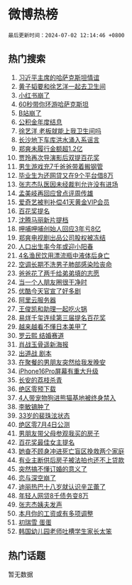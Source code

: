 # 微博热榜

`最后更新时间：2024-07-02 12:14:46 +0800`

## 热门搜索

1. [习近平主席的哈萨克斯坦情谊](https://m.weibo.cn/search?containerid=100103type%3D1%26t%3D10%26q%3D%23%E4%B9%A0%E8%BF%91%E5%B9%B3%E4%B8%BB%E5%B8%AD%E7%9A%84%E5%93%88%E8%90%A8%E5%85%8B%E6%96%AF%E5%9D%A6%E6%83%85%E8%B0%8A%23&stream_entry_id=51&isnewpage=1&extparam=seat%3D1%26cate%3D10103%26stream_entry_id%3D51%26pos%3D0%26q%3D%2523%25E4%25B9%25A0%25E8%25BF%2591%25E5%25B9%25B3%25E4%25B8%25BB%25E5%25B8%25AD%25E7%259A%2584%25E5%2593%2588%25E8%2590%25A8%25E5%2585%258B%25E6%2596%25AF%25E5%259D%25A6%25E6%2583%2585%25E8%25B0%258A%2523%26dgr%3D0%26filter_type%3Drealtimehot%26c_type%3D51%26display_time%3D1719893685%26pre_seqid%3D171989368514202358259)
1. [黄子韬要和徐艺洋一起去卫生间](https://m.weibo.cn/search?containerid=100103type%3D1%26t%3D10%26q%3D%23%E9%BB%84%E5%AD%90%E9%9F%AC%E8%A6%81%E5%92%8C%E5%BE%90%E8%89%BA%E6%B4%8B%E4%B8%80%E8%B5%B7%E5%8E%BB%E5%8D%AB%E7%94%9F%E9%97%B4%23&stream_entry_id=31&isnewpage=1&extparam=seat%3D1%26flag%3D1%26filter_type%3Drealtimehot%26realpos%3D1%26dgr%3D0%26cate%3D5001%26band_rank%3D1%26pos%3D0%26stream_entry_id%3D31%26c_type%3D31%26q%3D%2523%25E9%25BB%2584%25E5%25AD%2590%25E9%259F%25AC%25E8%25A6%2581%25E5%2592%258C%25E5%25BE%2590%25E8%2589%25BA%25E6%25B4%258B%25E4%25B8%2580%25E8%25B5%25B7%25E5%258E%25BB%25E5%258D%25AB%25E7%2594%259F%25E9%2597%25B4%2523%26lcate%3D5001%26display_time%3D1719893685%26pre_seqid%3D171989368514202358259)
1. [小红书崩了](https://m.weibo.cn/search?containerid=100103type%3D1%26t%3D10%26q%3D%E5%B0%8F%E7%BA%A2%E4%B9%A6%E5%B4%A9%E4%BA%86&stream_entry_id=31&isnewpage=1&extparam=seat%3D1%26flag%3D2%26filter_type%3Drealtimehot%26realpos%3D2%26dgr%3D0%26cate%3D5001%26band_rank%3D2%26pos%3D1%26stream_entry_id%3D31%26c_type%3D31%26q%3D%25E5%25B0%258F%25E7%25BA%25A2%25E4%25B9%25A6%25E5%25B4%25A9%25E4%25BA%2586%26lcate%3D5001%26display_time%3D1719893685%26pre_seqid%3D171989368514202358259)
1. [60秒带你环游哈萨克斯坦](https://m.weibo.cn/search?containerid=100103type%3D1%26t%3D10%26q%3D%2360%E7%A7%92%E5%B8%A6%E4%BD%A0%E7%8E%AF%E6%B8%B8%E5%93%88%E8%90%A8%E5%85%8B%E6%96%AF%E5%9D%A6%23&stream_entry_id=31&isnewpage=1&extparam=seat%3D1%26flag%3D1%26filter_type%3Drealtimehot%26realpos%3D3%26dgr%3D0%26cate%3D5001%26band_rank%3D3%26pos%3D2%26stream_entry_id%3D31%26c_type%3D31%26q%3D%252360%25E7%25A7%2592%25E5%25B8%25A6%25E4%25BD%25A0%25E7%258E%25AF%25E6%25B8%25B8%25E5%2593%2588%25E8%2590%25A8%25E5%2585%258B%25E6%2596%25AF%25E5%259D%25A6%2523%26lcate%3D5001%26display_time%3D1719893685%26pre_seqid%3D171989368514202358259)
1. [B站崩了](https://m.weibo.cn/search?containerid=100103type%3D1%26t%3D10%26q%3DB%E7%AB%99%E5%B4%A9%E4%BA%86&stream_entry_id=31&isnewpage=1&extparam=seat%3D1%26flag%3D0%26filter_type%3Drealtimehot%26realpos%3D4%26dgr%3D0%26cate%3D5001%26band_rank%3D4%26pos%3D3%26stream_entry_id%3D31%26c_type%3D31%26q%3DB%25E7%25AB%2599%25E5%25B4%25A9%25E4%25BA%2586%26lcate%3D5001%26display_time%3D1719893685%26pre_seqid%3D171989368514202358259)
1. [公积金年度结息](https://m.weibo.cn/search?containerid=100103type%3D1%26t%3D10%26q%3D%23%E5%85%AC%E7%A7%AF%E9%87%91%E5%B9%B4%E5%BA%A6%E7%BB%93%E6%81%AF%23&stream_entry_id=31&isnewpage=1&extparam=seat%3D1%26flag%3D0%26filter_type%3Drealtimehot%26realpos%3D5%26dgr%3D0%26cate%3D5001%26band_rank%3D5%26pos%3D4%26stream_entry_id%3D31%26c_type%3D31%26q%3D%2523%25E5%2585%25AC%25E7%25A7%25AF%25E9%2587%2591%25E5%25B9%25B4%25E5%25BA%25A6%25E7%25BB%2593%25E6%2581%25AF%2523%26lcate%3D5001%26display_time%3D1719893685%26pre_seqid%3D171989368514202358259)
1. [徐艺洋 老板就能上我卫生间吗](https://m.weibo.cn/search?containerid=100103type%3D1%26t%3D10%26q%3D%E5%BE%90%E8%89%BA%E6%B4%8B+%E8%80%81%E6%9D%BF%E5%B0%B1%E8%83%BD%E4%B8%8A%E6%88%91%E5%8D%AB%E7%94%9F%E9%97%B4%E5%90%97&stream_entry_id=31&isnewpage=1&extparam=seat%3D1%26flag%3D1%26filter_type%3Drealtimehot%26realpos%3D6%26dgr%3D0%26cate%3D5001%26band_rank%3D6%26pos%3D5%26stream_entry_id%3D31%26c_type%3D31%26q%3D%25E5%25BE%2590%25E8%2589%25BA%25E6%25B4%258B%2520%25E8%2580%2581%25E6%259D%25BF%25E5%25B0%25B1%25E8%2583%25BD%25E4%25B8%258A%25E6%2588%2591%25E5%258D%25AB%25E7%2594%259F%25E9%2597%25B4%25E5%2590%2597%26lcate%3D5001%26display_time%3D1719893685%26pre_seqid%3D171989368514202358259)
1. [长沙地下车库洪水涌入系谣言](https://m.weibo.cn/search?containerid=100103type%3D1%26t%3D10%26q%3D%23%E9%95%BF%E6%B2%99%E5%9C%B0%E4%B8%8B%E8%BD%A6%E5%BA%93%E6%B4%AA%E6%B0%B4%E6%B6%8C%E5%85%A5%E7%B3%BB%E8%B0%A3%E8%A8%80%23&stream_entry_id=31&isnewpage=1&extparam=seat%3D1%26band_rank%3D7%26filter_type%3Drealtimehot%26q%3D%2523%25E9%2595%25BF%25E6%25B2%2599%25E5%259C%25B0%25E4%25B8%258B%25E8%25BD%25A6%25E5%25BA%2593%25E6%25B4%25AA%25E6%25B0%25B4%25E6%25B6%258C%25E5%2585%25A5%25E7%25B3%25BB%25E8%25B0%25A3%25E8%25A8%2580%2523%26is_ad_pos%3D1%26adid%3D244847%26cate%3D5001%26pos%3D6%26stream_entry_id%3D31%26dgr%3D0%26c_type%3D31%26lcate%3D5001%26display_time%3D1719893685%26pre_seqid%3D171989368514202358259)
1. [郑爽未履行金额超1.2亿](https://m.weibo.cn/search?containerid=100103type%3D1%26t%3D10%26q%3D%23%E9%83%91%E7%88%BD%E6%9C%AA%E5%B1%A5%E8%A1%8C%E9%87%91%E9%A2%9D%E8%B6%851.2%E4%BA%BF%23&stream_entry_id=31&isnewpage=1&extparam=seat%3D1%26flag%3D1%26filter_type%3Drealtimehot%26realpos%3D7%26dgr%3D0%26cate%3D5001%26band_rank%3D7%26pos%3D7%26stream_entry_id%3D31%26c_type%3D31%26q%3D%2523%25E9%2583%2591%25E7%2588%25BD%25E6%259C%25AA%25E5%25B1%25A5%25E8%25A1%258C%25E9%2587%2591%25E9%25A2%259D%25E8%25B6%25851.2%25E4%25BA%25BF%2523%26lcate%3D5001%26display_time%3D1719893685%26pre_seqid%3D171989368514202358259)
1. [贾玲再次导演影后双提百花奖](https://m.weibo.cn/search?containerid=100103type%3D1%26t%3D10%26q%3D%23%E8%B4%BE%E7%8E%B2%E5%86%8D%E6%AC%A1%E5%AF%BC%E6%BC%94%E5%BD%B1%E5%90%8E%E5%8F%8C%E6%8F%90%E7%99%BE%E8%8A%B1%E5%A5%96%23&stream_entry_id=31&isnewpage=1&extparam=seat%3D1%26flag%3D2%26filter_type%3Drealtimehot%26realpos%3D8%26dgr%3D0%26cate%3D5001%26band_rank%3D8%26pos%3D8%26stream_entry_id%3D31%26c_type%3D31%26q%3D%2523%25E8%25B4%25BE%25E7%258E%25B2%25E5%2586%258D%25E6%25AC%25A1%25E5%25AF%25BC%25E6%25BC%2594%25E5%25BD%25B1%25E5%2590%258E%25E5%258F%258C%25E6%258F%2590%25E7%2599%25BE%25E8%258A%25B1%25E5%25A5%2596%2523%26lcate%3D5001%26display_time%3D1719893685%26pre_seqid%3D171989368514202358259)
1. [男生游戏充7千爸爸带着搬钢管](https://m.weibo.cn/search?containerid=100103type%3D1%26t%3D10%26q%3D%23%E7%94%B7%E7%94%9F%E6%B8%B8%E6%88%8F%E5%85%857%E5%8D%83%E7%88%B8%E7%88%B8%E5%B8%A6%E7%9D%80%E6%90%AC%E9%92%A2%E7%AE%A1%23&stream_entry_id=31&isnewpage=1&extparam=seat%3D1%26flag%3D0%26filter_type%3Drealtimehot%26realpos%3D9%26dgr%3D0%26cate%3D5001%26band_rank%3D9%26pos%3D9%26stream_entry_id%3D31%26c_type%3D31%26q%3D%2523%25E7%2594%25B7%25E7%2594%259F%25E6%25B8%25B8%25E6%2588%258F%25E5%2585%25857%25E5%258D%2583%25E7%2588%25B8%25E7%2588%25B8%25E5%25B8%25A6%25E7%259D%2580%25E6%2590%25AC%25E9%2592%25A2%25E7%25AE%25A1%2523%26lcate%3D5001%26display_time%3D1719893685%26pre_seqid%3D171989368514202358259)
1. [毕业生为还网贷又在9个平台借8万](https://m.weibo.cn/search?containerid=100103type%3D1%26t%3D10%26q%3D%23%E6%AF%95%E4%B8%9A%E7%94%9F%E4%B8%BA%E8%BF%98%E7%BD%91%E8%B4%B7%E5%8F%88%E5%9C%A89%E4%B8%AA%E5%B9%B3%E5%8F%B0%E5%80%9F8%E4%B8%87%23&stream_entry_id=31&isnewpage=1&extparam=seat%3D1%26flag%3D1%26filter_type%3Drealtimehot%26realpos%3D10%26dgr%3D0%26cate%3D5001%26band_rank%3D10%26pos%3D10%26stream_entry_id%3D31%26c_type%3D31%26q%3D%2523%25E6%25AF%2595%25E4%25B8%259A%25E7%2594%259F%25E4%25B8%25BA%25E8%25BF%2598%25E7%25BD%2591%25E8%25B4%25B7%25E5%258F%2588%25E5%259C%25A89%25E4%25B8%25AA%25E5%25B9%25B3%25E5%258F%25B0%25E5%2580%259F8%25E4%25B8%2587%2523%26lcate%3D5001%26display_time%3D1719893685%26pre_seqid%3D171989368514202358259)
1. [张志杰队医因未经裁判允许没有进场](https://m.weibo.cn/search?containerid=100103type%3D1%26t%3D10%26q%3D%23%E5%BC%A0%E5%BF%97%E6%9D%B0%E9%98%9F%E5%8C%BB%E5%9B%A0%E6%9C%AA%E7%BB%8F%E8%A3%81%E5%88%A4%E5%85%81%E8%AE%B8%E6%B2%A1%E6%9C%89%E8%BF%9B%E5%9C%BA%23&stream_entry_id=31&isnewpage=1&extparam=seat%3D1%26flag%3D0%26filter_type%3Drealtimehot%26realpos%3D11%26dgr%3D0%26cate%3D5001%26band_rank%3D11%26pos%3D11%26stream_entry_id%3D31%26c_type%3D31%26q%3D%2523%25E5%25BC%25A0%25E5%25BF%2597%25E6%259D%25B0%25E9%2598%259F%25E5%258C%25BB%25E5%259B%25A0%25E6%259C%25AA%25E7%25BB%258F%25E8%25A3%2581%25E5%2588%25A4%25E5%2585%2581%25E8%25AE%25B8%25E6%25B2%25A1%25E6%259C%2589%25E8%25BF%259B%25E5%259C%25BA%2523%26lcate%3D5001%26display_time%3D1719893685%26pre_seqid%3D171989368514202358259)
1. [孟美岐再回应曾点评周传雄](https://m.weibo.cn/search?containerid=100103type%3D1%26t%3D10%26q%3D%23%E5%AD%9F%E7%BE%8E%E5%B2%90%E5%86%8D%E5%9B%9E%E5%BA%94%E6%9B%BE%E7%82%B9%E8%AF%84%E5%91%A8%E4%BC%A0%E9%9B%84%23&stream_entry_id=31&isnewpage=1&extparam=seat%3D1%26flag%3D0%26filter_type%3Drealtimehot%26realpos%3D12%26dgr%3D0%26cate%3D5001%26band_rank%3D12%26pos%3D12%26stream_entry_id%3D31%26c_type%3D31%26q%3D%2523%25E5%25AD%259F%25E7%25BE%258E%25E5%25B2%2590%25E5%2586%258D%25E5%259B%259E%25E5%25BA%2594%25E6%259B%25BE%25E7%2582%25B9%25E8%25AF%2584%25E5%2591%25A8%25E4%25BC%25A0%25E9%259B%2584%2523%26lcate%3D5001%26display_time%3D1719893685%26pre_seqid%3D171989368514202358259)
1. [爱奇艺被判补偿41天黄金VIP会员](https://m.weibo.cn/search?containerid=100103type%3D1%26t%3D10%26q%3D%23%E7%88%B1%E5%A5%87%E8%89%BA%E8%A2%AB%E5%88%A4%E8%A1%A5%E5%81%BF41%E5%A4%A9%E9%BB%84%E9%87%91VIP%E4%BC%9A%E5%91%98%23&stream_entry_id=31&isnewpage=1&extparam=seat%3D1%26flag%3D2%26filter_type%3Drealtimehot%26realpos%3D13%26dgr%3D0%26cate%3D5001%26band_rank%3D13%26pos%3D13%26stream_entry_id%3D31%26c_type%3D31%26q%3D%2523%25E7%2588%25B1%25E5%25A5%2587%25E8%2589%25BA%25E8%25A2%25AB%25E5%2588%25A4%25E8%25A1%25A5%25E5%2581%25BF41%25E5%25A4%25A9%25E9%25BB%2584%25E9%2587%2591VIP%25E4%25BC%259A%25E5%2591%2598%2523%26lcate%3D5001%26display_time%3D1719893685%26pre_seqid%3D171989368514202358259)
1. [百花奖提名](https://m.weibo.cn/search?containerid=100103type%3D1%26t%3D10%26q%3D%E7%99%BE%E8%8A%B1%E5%A5%96%E6%8F%90%E5%90%8D&stream_entry_id=31&isnewpage=1&extparam=seat%3D1%26flag%3D0%26filter_type%3Drealtimehot%26realpos%3D14%26dgr%3D0%26cate%3D5001%26band_rank%3D14%26pos%3D14%26stream_entry_id%3D31%26c_type%3D31%26q%3D%25E7%2599%25BE%25E8%258A%25B1%25E5%25A5%2596%25E6%258F%2590%25E5%2590%258D%26lcate%3D5001%26display_time%3D1719893685%26pre_seqid%3D171989368514202358259)
1. [沈腾马丽新片提档](https://m.weibo.cn/search?containerid=100103type%3D1%26t%3D10%26q%3D%23%E6%B2%88%E8%85%BE%E9%A9%AC%E4%B8%BD%E6%96%B0%E7%89%87%E6%8F%90%E6%A1%A3%23&stream_entry_id=31&isnewpage=1&extparam=seat%3D1%26flag%3D1%26filter_type%3Drealtimehot%26realpos%3D15%26dgr%3D0%26cate%3D5001%26band_rank%3D15%26pos%3D15%26stream_entry_id%3D31%26c_type%3D31%26q%3D%2523%25E6%25B2%2588%25E8%2585%25BE%25E9%25A9%25AC%25E4%25B8%25BD%25E6%2596%25B0%25E7%2589%2587%25E6%258F%2590%25E6%25A1%25A3%2523%26lcate%3D5001%26display_time%3D1719893685%26pre_seqid%3D171989368514202358259)
1. [呷哺呷哺创始人回应3年亏8亿](https://m.weibo.cn/search?containerid=100103type%3D1%26t%3D10%26q%3D%23%E5%91%B7%E5%93%BA%E5%91%B7%E5%93%BA%E5%88%9B%E5%A7%8B%E4%BA%BA%E5%9B%9E%E5%BA%943%E5%B9%B4%E4%BA%8F8%E4%BA%BF%23&stream_entry_id=31&isnewpage=1&extparam=seat%3D1%26flag%3D0%26filter_type%3Drealtimehot%26realpos%3D16%26dgr%3D0%26cate%3D5001%26band_rank%3D16%26pos%3D16%26stream_entry_id%3D31%26c_type%3D31%26q%3D%2523%25E5%2591%25B7%25E5%2593%25BA%25E5%2591%25B7%25E5%2593%25BA%25E5%2588%259B%25E5%25A7%258B%25E4%25BA%25BA%25E5%259B%259E%25E5%25BA%25943%25E5%25B9%25B4%25E4%25BA%258F8%25E4%25BA%25BF%2523%26lcate%3D5001%26display_time%3D1719893685%26pre_seqid%3D171989368514202358259)
1. [郑爽电视剧出品公司股权被冻结](https://m.weibo.cn/search?containerid=100103type%3D1%26t%3D10%26q%3D%23%E9%83%91%E7%88%BD%E7%94%B5%E8%A7%86%E5%89%A7%E5%87%BA%E5%93%81%E5%85%AC%E5%8F%B8%E8%82%A1%E6%9D%83%E8%A2%AB%E5%86%BB%E7%BB%93%23&stream_entry_id=31&isnewpage=1&extparam=seat%3D1%26flag%3D2%26filter_type%3Drealtimehot%26realpos%3D17%26dgr%3D0%26cate%3D5001%26band_rank%3D17%26pos%3D17%26stream_entry_id%3D31%26c_type%3D31%26q%3D%2523%25E9%2583%2591%25E7%2588%25BD%25E7%2594%25B5%25E8%25A7%2586%25E5%2589%25A7%25E5%2587%25BA%25E5%2593%2581%25E5%2585%25AC%25E5%258F%25B8%25E8%2582%25A1%25E6%259D%2583%25E8%25A2%25AB%25E5%2586%25BB%25E7%25BB%2593%2523%26lcate%3D5001%26display_time%3D1719893685%26pre_seqid%3D171989368514202358259)
1. [人口出生率今年或迎小阳春](https://m.weibo.cn/search?containerid=100103type%3D1%26t%3D10%26q%3D%23%E4%BA%BA%E5%8F%A3%E5%87%BA%E7%94%9F%E7%8E%87%E4%BB%8A%E5%B9%B4%E6%88%96%E8%BF%8E%E5%B0%8F%E9%98%B3%E6%98%A5%23&stream_entry_id=31&isnewpage=1&extparam=seat%3D1%26flag%3D0%26filter_type%3Drealtimehot%26realpos%3D18%26dgr%3D0%26cate%3D5001%26band_rank%3D18%26pos%3D18%26stream_entry_id%3D31%26c_type%3D31%26q%3D%2523%25E4%25BA%25BA%25E5%258F%25A3%25E5%2587%25BA%25E7%2594%259F%25E7%258E%2587%25E4%25BB%258A%25E5%25B9%25B4%25E6%2588%2596%25E8%25BF%258E%25E5%25B0%258F%25E9%2598%25B3%25E6%2598%25A5%2523%26lcate%3D5001%26display_time%3D1719893685%26pre_seqid%3D171989368514202358259)
1. [4名渔民饮用漂流瓶中液体后身亡](https://m.weibo.cn/search?containerid=100103type%3D1%26t%3D10%26q%3D%234%E5%90%8D%E6%B8%94%E6%B0%91%E9%A5%AE%E7%94%A8%E6%BC%82%E6%B5%81%E7%93%B6%E4%B8%AD%E6%B6%B2%E4%BD%93%E5%90%8E%E8%BA%AB%E4%BA%A1%23&stream_entry_id=31&isnewpage=1&extparam=seat%3D1%26flag%3D1%26filter_type%3Drealtimehot%26realpos%3D19%26dgr%3D0%26cate%3D5001%26band_rank%3D19%26pos%3D19%26stream_entry_id%3D31%26c_type%3D31%26q%3D%25234%25E5%2590%258D%25E6%25B8%2594%25E6%25B0%2591%25E9%25A5%25AE%25E7%2594%25A8%25E6%25BC%2582%25E6%25B5%2581%25E7%2593%25B6%25E4%25B8%25AD%25E6%25B6%25B2%25E4%25BD%2593%25E5%2590%258E%25E8%25BA%25AB%25E4%25BA%25A1%2523%26lcate%3D5001%26display_time%3D1719893685%26pre_seqid%3D171989368514202358259)
1. [空调长期不洗男子肺部感染险丧命](https://m.weibo.cn/search?containerid=100103type%3D1%26t%3D10%26q%3D%23%E7%A9%BA%E8%B0%83%E9%95%BF%E6%9C%9F%E4%B8%8D%E6%B4%97%E7%94%B7%E5%AD%90%E8%82%BA%E9%83%A8%E6%84%9F%E6%9F%93%E9%99%A9%E4%B8%A7%E5%91%BD%23&stream_entry_id=31&isnewpage=1&extparam=seat%3D1%26flag%3D0%26filter_type%3Drealtimehot%26realpos%3D20%26dgr%3D0%26cate%3D5001%26band_rank%3D20%26pos%3D20%26stream_entry_id%3D31%26c_type%3D31%26q%3D%2523%25E7%25A9%25BA%25E8%25B0%2583%25E9%2595%25BF%25E6%259C%259F%25E4%25B8%258D%25E6%25B4%2597%25E7%2594%25B7%25E5%25AD%2590%25E8%2582%25BA%25E9%2583%25A8%25E6%2584%259F%25E6%259F%2593%25E9%2599%25A9%25E4%25B8%25A7%25E5%2591%25BD%2523%26lcate%3D5001%26display_time%3D1719893685%26pre_seqid%3D171989368514202358259)
1. [爸爸花了两千给弟弟填的志愿](https://m.weibo.cn/search?containerid=100103type%3D1%26t%3D10%26q%3D%23%E7%88%B8%E7%88%B8%E8%8A%B1%E4%BA%86%E4%B8%A4%E5%8D%83%E7%BB%99%E5%BC%9F%E5%BC%9F%E5%A1%AB%E7%9A%84%E5%BF%97%E6%84%BF%23&stream_entry_id=31&isnewpage=1&extparam=seat%3D1%26flag%3D0%26filter_type%3Drealtimehot%26realpos%3D21%26dgr%3D0%26cate%3D5001%26band_rank%3D21%26pos%3D21%26stream_entry_id%3D31%26c_type%3D31%26q%3D%2523%25E7%2588%25B8%25E7%2588%25B8%25E8%258A%25B1%25E4%25BA%2586%25E4%25B8%25A4%25E5%258D%2583%25E7%25BB%2599%25E5%25BC%259F%25E5%25BC%259F%25E5%25A1%25AB%25E7%259A%2584%25E5%25BF%2597%25E6%2584%25BF%2523%26lcate%3D5001%26display_time%3D1719893685%26pre_seqid%3D171989368514202358259)
1. [当一个人朋友圈很干净时](https://m.weibo.cn/search?containerid=100103type%3D1%26t%3D10%26q%3D%23%E5%BD%93%E4%B8%80%E4%B8%AA%E4%BA%BA%E6%9C%8B%E5%8F%8B%E5%9C%88%E5%BE%88%E5%B9%B2%E5%87%80%E6%97%B6%23&stream_entry_id=31&isnewpage=1&extparam=seat%3D1%26flag%3D0%26filter_type%3Drealtimehot%26realpos%3D22%26dgr%3D0%26cate%3D5001%26band_rank%3D22%26pos%3D22%26stream_entry_id%3D31%26c_type%3D31%26q%3D%2523%25E5%25BD%2593%25E4%25B8%2580%25E4%25B8%25AA%25E4%25BA%25BA%25E6%259C%258B%25E5%258F%258B%25E5%259C%2588%25E5%25BE%2588%25E5%25B9%25B2%25E5%2587%2580%25E6%2597%25B6%2523%26lcate%3D5001%26display_time%3D1719893685%26pre_seqid%3D171989368514202358259)
1. [优酷今天官宣了好多剧](https://m.weibo.cn/search?containerid=100103type%3D1%26t%3D10%26q%3D%23%E4%BC%98%E9%85%B7%E4%BB%8A%E5%A4%A9%E5%AE%98%E5%AE%A3%E4%BA%86%E5%A5%BD%E5%A4%9A%E5%89%A7%23&stream_entry_id=31&isnewpage=1&extparam=seat%3D1%26flag%3D1%26filter_type%3Drealtimehot%26realpos%3D23%26dgr%3D0%26cate%3D5001%26band_rank%3D23%26pos%3D23%26stream_entry_id%3D31%26c_type%3D31%26q%3D%2523%25E4%25BC%2598%25E9%2585%25B7%25E4%25BB%258A%25E5%25A4%25A9%25E5%25AE%2598%25E5%25AE%25A3%25E4%25BA%2586%25E5%25A5%25BD%25E5%25A4%259A%25E5%2589%25A7%2523%26lcate%3D5001%26display_time%3D1719893685%26pre_seqid%3D171989368514202358259)
1. [阿里云服务器](https://m.weibo.cn/search?containerid=100103type%3D1%26t%3D10%26q%3D%E9%98%BF%E9%87%8C%E4%BA%91%E6%9C%8D%E5%8A%A1%E5%99%A8&stream_entry_id=31&isnewpage=1&extparam=seat%3D1%26flag%3D1%26filter_type%3Drealtimehot%26realpos%3D24%26dgr%3D0%26cate%3D5001%26band_rank%3D24%26pos%3D24%26stream_entry_id%3D31%26c_type%3D31%26q%3D%25E9%2598%25BF%25E9%2587%258C%25E4%25BA%2591%25E6%259C%258D%25E5%258A%25A1%25E5%2599%25A8%26lcate%3D5001%26display_time%3D1719893685%26pre_seqid%3D171989368514202358259)
1. [王俊凯和助理一起吃火锅](https://m.weibo.cn/search?containerid=100103type%3D1%26t%3D10%26q%3D%23%E7%8E%8B%E4%BF%8A%E5%87%AF%E5%92%8C%E5%8A%A9%E7%90%86%E4%B8%80%E8%B5%B7%E5%90%83%E7%81%AB%E9%94%85%23&stream_entry_id=31&isnewpage=1&extparam=seat%3D1%26flag%3D1%26filter_type%3Drealtimehot%26realpos%3D25%26dgr%3D0%26cate%3D5001%26band_rank%3D25%26pos%3D25%26stream_entry_id%3D31%26c_type%3D31%26q%3D%2523%25E7%258E%258B%25E4%25BF%258A%25E5%2587%25AF%25E5%2592%258C%25E5%258A%25A9%25E7%2590%2586%25E4%25B8%2580%25E8%25B5%25B7%25E5%2590%2583%25E7%2581%25AB%25E9%2594%2585%2523%26lcate%3D5001%26display_time%3D1719893685%26pre_seqid%3D171989368514202358259)
1. [易烊千玺连续第三届提名百花奖](https://m.weibo.cn/search?containerid=100103type%3D1%26t%3D10%26q%3D%23%E6%98%93%E7%83%8A%E5%8D%83%E7%8E%BA%E8%BF%9E%E7%BB%AD%E7%AC%AC%E4%B8%89%E5%B1%8A%E6%8F%90%E5%90%8D%E7%99%BE%E8%8A%B1%E5%A5%96%23&stream_entry_id=31&isnewpage=1&extparam=seat%3D1%26flag%3D1%26filter_type%3Drealtimehot%26realpos%3D26%26dgr%3D0%26cate%3D5001%26band_rank%3D26%26pos%3D26%26stream_entry_id%3D31%26c_type%3D31%26q%3D%2523%25E6%2598%2593%25E7%2583%258A%25E5%258D%2583%25E7%258E%25BA%25E8%25BF%259E%25E7%25BB%25AD%25E7%25AC%25AC%25E4%25B8%2589%25E5%25B1%258A%25E6%258F%2590%25E5%2590%258D%25E7%2599%25BE%25E8%258A%25B1%25E5%25A5%2596%2523%26lcate%3D5001%26display_time%3D1719893685%26pre_seqid%3D171989368514202358259)
1. [越来越看不懂日本美甲了](https://m.weibo.cn/search?containerid=100103type%3D1%26t%3D10%26q%3D%23%E8%B6%8A%E6%9D%A5%E8%B6%8A%E7%9C%8B%E4%B8%8D%E6%87%82%E6%97%A5%E6%9C%AC%E7%BE%8E%E7%94%B2%E4%BA%86%23&stream_entry_id=31&isnewpage=1&extparam=seat%3D1%26flag%3D1%26filter_type%3Drealtimehot%26realpos%3D27%26dgr%3D0%26cate%3D5001%26band_rank%3D27%26pos%3D27%26stream_entry_id%3D31%26c_type%3D31%26q%3D%2523%25E8%25B6%258A%25E6%259D%25A5%25E8%25B6%258A%25E7%259C%258B%25E4%25B8%258D%25E6%2587%2582%25E6%2597%25A5%25E6%259C%25AC%25E7%25BE%258E%25E7%2594%25B2%25E4%25BA%2586%2523%26lcate%3D5001%26display_time%3D1719893685%26pre_seqid%3D171989368514202358259)
1. [罗云熙 结婚赛道](https://m.weibo.cn/search?containerid=100103type%3D1%26t%3D10%26q%3D%E7%BD%97%E4%BA%91%E7%86%99+%E7%BB%93%E5%A9%9A%E8%B5%9B%E9%81%93&stream_entry_id=31&isnewpage=1&extparam=seat%3D1%26flag%3D1%26filter_type%3Drealtimehot%26realpos%3D28%26dgr%3D0%26cate%3D5001%26band_rank%3D28%26pos%3D28%26stream_entry_id%3D31%26c_type%3D31%26q%3D%25E7%25BD%2597%25E4%25BA%2591%25E7%2586%2599%2520%25E7%25BB%2593%25E5%25A9%259A%25E8%25B5%259B%25E9%2581%2593%26lcate%3D5001%26display_time%3D1719893685%26pre_seqid%3D171989368514202358259)
1. [肖战玉骨遥新海报](https://m.weibo.cn/search?containerid=100103type%3D1%26t%3D10%26q%3D%23%E8%82%96%E6%88%98%E7%8E%89%E9%AA%A8%E9%81%A5%E6%96%B0%E6%B5%B7%E6%8A%A5%23&stream_entry_id=31&isnewpage=1&extparam=seat%3D1%26flag%3D1%26filter_type%3Drealtimehot%26realpos%3D29%26dgr%3D0%26cate%3D5001%26band_rank%3D29%26pos%3D29%26stream_entry_id%3D31%26c_type%3D31%26q%3D%2523%25E8%2582%2596%25E6%2588%2598%25E7%258E%2589%25E9%25AA%25A8%25E9%2581%25A5%25E6%2596%25B0%25E6%25B5%25B7%25E6%258A%25A5%2523%26lcate%3D5001%26display_time%3D1719893685%26pre_seqid%3D171989368514202358259)
1. [出道战 剧本](https://m.weibo.cn/search?containerid=100103type%3D1%26t%3D10%26q%3D%E5%87%BA%E9%81%93%E6%88%98+%E5%89%A7%E6%9C%AC&stream_entry_id=31&isnewpage=1&extparam=seat%3D1%26flag%3D1%26filter_type%3Drealtimehot%26realpos%3D30%26dgr%3D0%26cate%3D5001%26band_rank%3D30%26pos%3D30%26stream_entry_id%3D31%26c_type%3D31%26q%3D%25E5%2587%25BA%25E9%2581%2593%25E6%2588%2598%2520%25E5%2589%25A7%25E6%259C%25AC%26lcate%3D5001%26display_time%3D1719893685%26pre_seqid%3D171989368514202358259)
1. [在聚餐的男朋友突然给我发晚安](https://m.weibo.cn/search?containerid=100103type%3D1%26t%3D10%26q%3D%23%E5%9C%A8%E8%81%9A%E9%A4%90%E7%9A%84%E7%94%B7%E6%9C%8B%E5%8F%8B%E7%AA%81%E7%84%B6%E7%BB%99%E6%88%91%E5%8F%91%E6%99%9A%E5%AE%89%23&stream_entry_id=31&isnewpage=1&extparam=seat%3D1%26flag%3D1%26filter_type%3Drealtimehot%26realpos%3D31%26dgr%3D0%26cate%3D5001%26band_rank%3D31%26pos%3D31%26stream_entry_id%3D31%26c_type%3D31%26q%3D%2523%25E5%259C%25A8%25E8%2581%259A%25E9%25A4%2590%25E7%259A%2584%25E7%2594%25B7%25E6%259C%258B%25E5%258F%258B%25E7%25AA%2581%25E7%2584%25B6%25E7%25BB%2599%25E6%2588%2591%25E5%258F%2591%25E6%2599%259A%25E5%25AE%2589%2523%26lcate%3D5001%26display_time%3D1719893685%26pre_seqid%3D171989368514202358259)
1. [iPhone16Pro屏幕有重大升级](https://m.weibo.cn/search?containerid=100103type%3D1%26t%3D10%26q%3D%23iPhone16Pro%E5%B1%8F%E5%B9%95%E6%9C%89%E9%87%8D%E5%A4%A7%E5%8D%87%E7%BA%A7%23&stream_entry_id=31&isnewpage=1&extparam=seat%3D1%26flag%3D0%26filter_type%3Drealtimehot%26realpos%3D32%26dgr%3D0%26cate%3D5001%26band_rank%3D32%26pos%3D32%26stream_entry_id%3D31%26c_type%3D31%26q%3D%2523iPhone16Pro%25E5%25B1%258F%25E5%25B9%2595%25E6%259C%2589%25E9%2587%258D%25E5%25A4%25A7%25E5%258D%2587%25E7%25BA%25A7%2523%26lcate%3D5001%26display_time%3D1719893685%26pre_seqid%3D171989368514202358259)
1. [长安的荔枝杀青](https://m.weibo.cn/search?containerid=100103type%3D1%26t%3D10%26q%3D%23%E9%95%BF%E5%AE%89%E7%9A%84%E8%8D%94%E6%9E%9D%E6%9D%80%E9%9D%92%23&stream_entry_id=31&isnewpage=1&extparam=seat%3D1%26flag%3D1%26filter_type%3Drealtimehot%26realpos%3D33%26dgr%3D0%26cate%3D5001%26band_rank%3D33%26pos%3D33%26stream_entry_id%3D31%26c_type%3D31%26q%3D%2523%25E9%2595%25BF%25E5%25AE%2589%25E7%259A%2584%25E8%258D%2594%25E6%259E%259D%25E6%259D%2580%25E9%259D%2592%2523%26lcate%3D5001%26display_time%3D1719893685%26pre_seqid%3D171989368514202358259)
1. [绝区零预下载](https://m.weibo.cn/search?containerid=100103type%3D1%26t%3D10%26q%3D%23%E7%BB%9D%E5%8C%BA%E9%9B%B6%E9%A2%84%E4%B8%8B%E8%BD%BD%23&stream_entry_id=31&isnewpage=1&extparam=seat%3D1%26band_rank%3D34%26filter_type%3Drealtimehot%26realpos%3D34%26dgr%3D0%26adid%3D244899%26cate%3D5001%26flag%3D0%26pos%3D34%26stream_entry_id%3D31%26c_type%3D31%26q%3D%2523%25E7%25BB%259D%25E5%258C%25BA%25E9%259B%25B6%25E9%25A2%2584%25E4%25B8%258B%25E8%25BD%25BD%2523%26lcate%3D5001%26display_time%3D1719893685%26pre_seqid%3D171989368514202358259)
1. [4人带宠物狗进熊猫基地被终身禁入](https://m.weibo.cn/search?containerid=100103type%3D1%26t%3D10%26q%3D%234%E4%BA%BA%E5%B8%A6%E5%AE%A0%E7%89%A9%E7%8B%97%E8%BF%9B%E7%86%8A%E7%8C%AB%E5%9F%BA%E5%9C%B0%E8%A2%AB%E7%BB%88%E8%BA%AB%E7%A6%81%E5%85%A5%23&stream_entry_id=31&isnewpage=1&extparam=seat%3D1%26flag%3D0%26filter_type%3Drealtimehot%26realpos%3D35%26dgr%3D0%26cate%3D5001%26band_rank%3D35%26pos%3D35%26stream_entry_id%3D31%26c_type%3D31%26q%3D%25234%25E4%25BA%25BA%25E5%25B8%25A6%25E5%25AE%25A0%25E7%2589%25A9%25E7%258B%2597%25E8%25BF%259B%25E7%2586%258A%25E7%258C%25AB%25E5%259F%25BA%25E5%259C%25B0%25E8%25A2%25AB%25E7%25BB%2588%25E8%25BA%25AB%25E7%25A6%2581%25E5%2585%25A5%2523%26lcate%3D5001%26display_time%3D1719893685%26pre_seqid%3D171989368514202358259)
1. [李敏镐肿了](https://m.weibo.cn/search?containerid=100103type%3D1%26t%3D10%26q%3D%E6%9D%8E%E6%95%8F%E9%95%90%E8%82%BF%E4%BA%86&stream_entry_id=31&isnewpage=1&extparam=seat%3D1%26flag%3D0%26filter_type%3Drealtimehot%26realpos%3D36%26dgr%3D0%26cate%3D5001%26band_rank%3D36%26pos%3D36%26stream_entry_id%3D31%26c_type%3D31%26q%3D%25E6%259D%258E%25E6%2595%258F%25E9%2595%2590%25E8%2582%25BF%25E4%25BA%2586%26lcate%3D5001%26display_time%3D1719893685%26pre_seqid%3D171989368514202358259)
1. [33岁的裴珠泫状态](https://m.weibo.cn/search?containerid=100103type%3D1%26t%3D10%26q%3D%2333%E5%B2%81%E7%9A%84%E8%A3%B4%E7%8F%A0%E6%B3%AB%E7%8A%B6%E6%80%81%23&stream_entry_id=31&isnewpage=1&extparam=seat%3D1%26flag%3D1%26filter_type%3Drealtimehot%26realpos%3D37%26dgr%3D0%26cate%3D5001%26band_rank%3D37%26pos%3D37%26stream_entry_id%3D31%26c_type%3D31%26q%3D%252333%25E5%25B2%2581%25E7%259A%2584%25E8%25A3%25B4%25E7%258F%25A0%25E6%25B3%25AB%25E7%258A%25B6%25E6%2580%2581%2523%26lcate%3D5001%26display_time%3D1719893685%26pre_seqid%3D171989368514202358259)
1. [绝区零7月4日公测](https://m.weibo.cn/search?containerid=100103type%3D1%26t%3D10%26q%3D%23%E7%BB%9D%E5%8C%BA%E9%9B%B67%E6%9C%884%E6%97%A5%E5%85%AC%E6%B5%8B%23&stream_entry_id=31&isnewpage=1&extparam=seat%3D1%26flag%3D1%26filter_type%3Drealtimehot%26realpos%3D38%26dgr%3D0%26cate%3D5001%26band_rank%3D38%26pos%3D38%26stream_entry_id%3D31%26c_type%3D31%26q%3D%2523%25E7%25BB%259D%25E5%258C%25BA%25E9%259B%25B67%25E6%259C%25884%25E6%2597%25A5%25E5%2585%25AC%25E6%25B5%258B%2523%26lcate%3D5001%26display_time%3D1719893685%26pre_seqid%3D171989368514202358259)
1. [男朋友带父母参观我买的房子](https://m.weibo.cn/search?containerid=100103type%3D1%26t%3D10%26q%3D%23%E7%94%B7%E6%9C%8B%E5%8F%8B%E5%B8%A6%E7%88%B6%E6%AF%8D%E5%8F%82%E8%A7%82%E6%88%91%E4%B9%B0%E7%9A%84%E6%88%BF%E5%AD%90%23&stream_entry_id=31&isnewpage=1&extparam=seat%3D1%26flag%3D1%26filter_type%3Drealtimehot%26realpos%3D39%26dgr%3D0%26cate%3D5001%26band_rank%3D39%26pos%3D39%26stream_entry_id%3D31%26c_type%3D31%26q%3D%2523%25E7%2594%25B7%25E6%259C%258B%25E5%258F%258B%25E5%25B8%25A6%25E7%2588%25B6%25E6%25AF%258D%25E5%258F%2582%25E8%25A7%2582%25E6%2588%2591%25E4%25B9%25B0%25E7%259A%2584%25E6%2588%25BF%25E5%25AD%2590%2523%26lcate%3D5001%26display_time%3D1719893685%26pre_seqid%3D171989368514202358259)
1. [百花奖最佳女主提名](https://m.weibo.cn/search?containerid=100103type%3D1%26t%3D10%26q%3D%23%E7%99%BE%E8%8A%B1%E5%A5%96%E6%9C%80%E4%BD%B3%E5%A5%B3%E4%B8%BB%E6%8F%90%E5%90%8D%23&stream_entry_id=31&isnewpage=1&extparam=seat%3D1%26flag%3D1%26filter_type%3Drealtimehot%26realpos%3D40%26dgr%3D0%26cate%3D5001%26band_rank%3D40%26pos%3D40%26stream_entry_id%3D31%26c_type%3D31%26q%3D%2523%25E7%2599%25BE%25E8%258A%25B1%25E5%25A5%2596%25E6%259C%2580%25E4%25BD%25B3%25E5%25A5%25B3%25E4%25B8%25BB%25E6%258F%2590%25E5%2590%258D%2523%26lcate%3D5001%26display_time%3D1719893685%26pre_seqid%3D171989368514202358259)
1. [她奋不顾身冲进死亡盲区挽救两个家庭](https://m.weibo.cn/search?containerid=100103type%3D1%26t%3D10%26q%3D%23%E5%A5%B9%E5%A5%8B%E4%B8%8D%E9%A1%BE%E8%BA%AB%E5%86%B2%E8%BF%9B%E6%AD%BB%E4%BA%A1%E7%9B%B2%E5%8C%BA%E6%8C%BD%E6%95%91%E4%B8%A4%E4%B8%AA%E5%AE%B6%E5%BA%AD%23&stream_entry_id=31&isnewpage=1&extparam=seat%3D1%26flag%3D32768%26filter_type%3Drealtimehot%26realpos%3D41%26dgr%3D0%26cate%3D5001%26band_rank%3D41%26pos%3D41%26stream_entry_id%3D31%26c_type%3D31%26q%3D%2523%25E5%25A5%25B9%25E5%25A5%258B%25E4%25B8%258D%25E9%25A1%25BE%25E8%25BA%25AB%25E5%2586%25B2%25E8%25BF%259B%25E6%25AD%25BB%25E4%25BA%25A1%25E7%259B%25B2%25E5%258C%25BA%25E6%258C%25BD%25E6%2595%2591%25E4%25B8%25A4%25E4%25B8%25AA%25E5%25AE%25B6%25E5%25BA%25AD%2523%26lcate%3D5001%26display_time%3D1719893685%26pre_seqid%3D171989368514202358259)
1. [有业主断供后房子被法拍也还不上贷款](https://m.weibo.cn/search?containerid=100103type%3D1%26t%3D10%26q%3D%23%E6%9C%89%E4%B8%9A%E4%B8%BB%E6%96%AD%E4%BE%9B%E5%90%8E%E6%88%BF%E5%AD%90%E8%A2%AB%E6%B3%95%E6%8B%8D%E4%B9%9F%E8%BF%98%E4%B8%8D%E4%B8%8A%E8%B4%B7%E6%AC%BE%23&stream_entry_id=31&isnewpage=1&extparam=seat%3D1%26flag%3D1%26filter_type%3Drealtimehot%26realpos%3D42%26dgr%3D0%26cate%3D5001%26band_rank%3D42%26pos%3D42%26stream_entry_id%3D31%26c_type%3D31%26q%3D%2523%25E6%259C%2589%25E4%25B8%259A%25E4%25B8%25BB%25E6%2596%25AD%25E4%25BE%259B%25E5%2590%258E%25E6%2588%25BF%25E5%25AD%2590%25E8%25A2%25AB%25E6%25B3%2595%25E6%258B%258D%25E4%25B9%259F%25E8%25BF%2598%25E4%25B8%258D%25E4%25B8%258A%25E8%25B4%25B7%25E6%25AC%25BE%2523%26lcate%3D5001%26display_time%3D1719893685%26pre_seqid%3D171989368514202358259)
1. [突然搞不懂订婚的意义了](https://m.weibo.cn/search?containerid=100103type%3D1%26t%3D10%26q%3D%23%E7%AA%81%E7%84%B6%E6%90%9E%E4%B8%8D%E6%87%82%E8%AE%A2%E5%A9%9A%E7%9A%84%E6%84%8F%E4%B9%89%E4%BA%86%23&stream_entry_id=31&isnewpage=1&extparam=seat%3D1%26flag%3D0%26filter_type%3Drealtimehot%26realpos%3D43%26dgr%3D0%26cate%3D5001%26band_rank%3D43%26pos%3D43%26stream_entry_id%3D31%26c_type%3D31%26q%3D%2523%25E7%25AA%2581%25E7%2584%25B6%25E6%2590%259E%25E4%25B8%258D%25E6%2587%2582%25E8%25AE%25A2%25E5%25A9%259A%25E7%259A%2584%25E6%2584%258F%25E4%25B9%2589%25E4%25BA%2586%2523%26lcate%3D5001%26display_time%3D1719893685%26pre_seqid%3D171989368514202358259)
1. [恋与深空崩了](https://m.weibo.cn/search?containerid=100103type%3D1%26t%3D10%26q%3D%E6%81%8B%E4%B8%8E%E6%B7%B1%E7%A9%BA%E5%B4%A9%E4%BA%86&stream_entry_id=31&isnewpage=1&extparam=seat%3D1%26flag%3D1%26filter_type%3Drealtimehot%26realpos%3D44%26dgr%3D0%26cate%3D5001%26band_rank%3D44%26pos%3D44%26stream_entry_id%3D31%26c_type%3D31%26q%3D%25E6%2581%258B%25E4%25B8%258E%25E6%25B7%25B1%25E7%25A9%25BA%25E5%25B4%25A9%25E4%25BA%2586%26lcate%3D5001%26display_time%3D1719893685%26pre_seqid%3D171989368514202358259)
1. [迪丽热巴十八岁就认识辛芷蕾了](https://m.weibo.cn/search?containerid=100103type%3D1%26t%3D10%26q%3D%23%E8%BF%AA%E4%B8%BD%E7%83%AD%E5%B7%B4%E5%8D%81%E5%85%AB%E5%B2%81%E5%B0%B1%E8%AE%A4%E8%AF%86%E8%BE%9B%E8%8A%B7%E8%95%BE%E4%BA%86%23&stream_entry_id=31&isnewpage=1&extparam=seat%3D1%26flag%3D0%26filter_type%3Drealtimehot%26realpos%3D45%26dgr%3D0%26cate%3D5001%26band_rank%3D45%26pos%3D45%26stream_entry_id%3D31%26c_type%3D31%26q%3D%2523%25E8%25BF%25AA%25E4%25B8%25BD%25E7%2583%25AD%25E5%25B7%25B4%25E5%258D%2581%25E5%2585%25AB%25E5%25B2%2581%25E5%25B0%25B1%25E8%25AE%25A4%25E8%25AF%2586%25E8%25BE%259B%25E8%258A%25B7%25E8%2595%25BE%25E4%25BA%2586%2523%26lcate%3D5001%26display_time%3D1719893685%26pre_seqid%3D171989368514202358259)
1. [年轻人网贷8千债务变8万](https://m.weibo.cn/search?containerid=100103type%3D1%26t%3D10%26q%3D%23%E5%B9%B4%E8%BD%BB%E4%BA%BA%E7%BD%91%E8%B4%B78%E5%8D%83%E5%80%BA%E5%8A%A1%E5%8F%988%E4%B8%87%23&stream_entry_id=31&isnewpage=1&extparam=seat%3D1%26flag%3D0%26filter_type%3Drealtimehot%26realpos%3D46%26dgr%3D0%26cate%3D5001%26band_rank%3D46%26pos%3D46%26stream_entry_id%3D31%26c_type%3D31%26q%3D%2523%25E5%25B9%25B4%25E8%25BD%25BB%25E4%25BA%25BA%25E7%25BD%2591%25E8%25B4%25B78%25E5%258D%2583%25E5%2580%25BA%25E5%258A%25A1%25E5%258F%25988%25E4%25B8%2587%2523%26lcate%3D5001%26display_time%3D1719893685%26pre_seqid%3D171989368514202358259)
1. [张志杰姨夫发声](https://m.weibo.cn/search?containerid=100103type%3D1%26t%3D10%26q%3D%23%E5%BC%A0%E5%BF%97%E6%9D%B0%E5%A7%A8%E5%A4%AB%E5%8F%91%E5%A3%B0%23&stream_entry_id=31&isnewpage=1&extparam=seat%3D1%26flag%3D0%26filter_type%3Drealtimehot%26realpos%3D47%26dgr%3D0%26cate%3D5001%26band_rank%3D47%26pos%3D47%26stream_entry_id%3D31%26c_type%3D31%26q%3D%2523%25E5%25BC%25A0%25E5%25BF%2597%25E6%259D%25B0%25E5%25A7%25A8%25E5%25A4%25AB%25E5%258F%2591%25E5%25A3%25B0%2523%26lcate%3D5001%26display_time%3D1719893685%26pre_seqid%3D171989368514202358259)
1. [本月你的工资或有多项调整](https://m.weibo.cn/search?containerid=100103type%3D1%26t%3D10%26q%3D%23%E6%9C%AC%E6%9C%88%E4%BD%A0%E7%9A%84%E5%B7%A5%E8%B5%84%E6%88%96%E6%9C%89%E5%A4%9A%E9%A1%B9%E8%B0%83%E6%95%B4%23&stream_entry_id=31&isnewpage=1&extparam=seat%3D1%26flag%3D1%26filter_type%3Drealtimehot%26realpos%3D48%26dgr%3D0%26cate%3D5001%26band_rank%3D48%26pos%3D48%26stream_entry_id%3D31%26c_type%3D31%26q%3D%2523%25E6%259C%25AC%25E6%259C%2588%25E4%25BD%25A0%25E7%259A%2584%25E5%25B7%25A5%25E8%25B5%2584%25E6%2588%2596%25E6%259C%2589%25E5%25A4%259A%25E9%25A1%25B9%25E8%25B0%2583%25E6%2595%25B4%2523%26lcate%3D5001%26display_time%3D1719893685%26pre_seqid%3D171989368514202358259)
1. [初瑞雪 蛋蛋](https://m.weibo.cn/search?containerid=100103type%3D1%26t%3D10%26q%3D%E5%88%9D%E7%91%9E%E9%9B%AA+%E8%9B%8B%E8%9B%8B&stream_entry_id=31&isnewpage=1&extparam=seat%3D1%26flag%3D1%26filter_type%3Drealtimehot%26realpos%3D49%26dgr%3D0%26cate%3D5001%26band_rank%3D49%26pos%3D49%26stream_entry_id%3D31%26c_type%3D31%26q%3D%25E5%2588%259D%25E7%2591%259E%25E9%259B%25AA%2520%25E8%259B%258B%25E8%259B%258B%26lcate%3D5001%26display_time%3D1719893685%26pre_seqid%3D171989368514202358259)
1. [韩国幼儿园老师吐槽学生家长太笨](https://m.weibo.cn/search?containerid=100103type%3D1%26t%3D10%26q%3D%23%E9%9F%A9%E5%9B%BD%E5%B9%BC%E5%84%BF%E5%9B%AD%E8%80%81%E5%B8%88%E5%90%90%E6%A7%BD%E5%AD%A6%E7%94%9F%E5%AE%B6%E9%95%BF%E5%A4%AA%E7%AC%A8%23&stream_entry_id=31&isnewpage=1&extparam=seat%3D1%26flag%3D1%26filter_type%3Drealtimehot%26realpos%3D50%26dgr%3D0%26cate%3D5001%26band_rank%3D50%26pos%3D50%26stream_entry_id%3D31%26c_type%3D31%26q%3D%2523%25E9%259F%25A9%25E5%259B%25BD%25E5%25B9%25BC%25E5%2584%25BF%25E5%259B%25AD%25E8%2580%2581%25E5%25B8%2588%25E5%2590%2590%25E6%25A7%25BD%25E5%25AD%25A6%25E7%2594%259F%25E5%25AE%25B6%25E9%2595%25BF%25E5%25A4%25AA%25E7%25AC%25A8%2523%26lcate%3D5001%26display_time%3D1719893685%26pre_seqid%3D171989368514202358259)

## 热门话题

暂无数据
